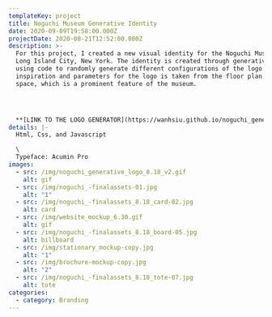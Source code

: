 ```yaml
---
templateKey: project
title: Noguchi Museum Generative Identity
date: 2020-09-09T19:58:00.000Z
projectDate: 2020-08-21T12:52:00.000Z
description: >-
  For this project, I created a new visual identity for the Noguchi Museum in
  Long Island City, New York. The identity is created through generative design,
  using code to randomly generate different configurations of the logo.The
  inspiration and parameters for the logo is taken from the floor plan of the
  space, which is a prominent feature of the museum. 




  **[LINK TO THE LOGO GENERATOR](https://wanhsiu.github.io/noguchi_generative_logo/)**
details: |-
  Html, Css, and Javascript

  \
  Typeface: Acumin Pro
images:
  - src: /img/noguchi_generative_logo_8.18_v2.gif
    alt: gif
  - src: /img/noguchi_-finalassets-01.jpg
    alt: "1"
  - src: /img/noguchi_-finalassets_8.18_card-02.jpg
    alt: card
  - src: /img/website_mockup_6.30.gif
    alt: gif
  - src: /img/noguchi_-finalassets_8.18_board-05.jpg
    alt: billboard
  - src: /img/stationary_mockup-copy.jpg
    alt: "1"
  - src: /img/brochure-mockup-copy.jpg
    alt: "2"
  - src: /img/noguchi_-finalassets_8.18_tote-07.jpg
    alt: tote
categories:
  - category: Branding
---
```

